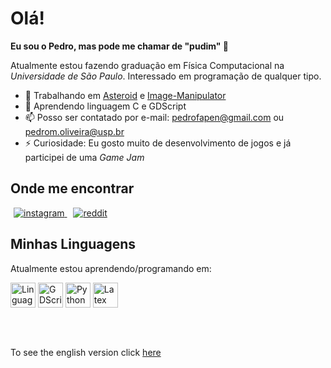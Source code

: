 <!--creditos para github.com/brenopelegrin de onde eu tirei a inspiração (e algumas partes do código) para esse README-->
# Olá! 

**Eu sou o Pedro, mas pode me chamar de "pudim" :custard:**

Atualmente estou fazendo graduação em Física Computacional na *Universidade de São Paulo*. Interessado em programação de qualquer tipo.

- :telescope: Trabalhando em [Asteroid](https://github.com/Pedropudin/Asteroid) e [Image-Manipulator](https://github.com/Pedropudin/Image-Manipulator)
- :seedling: Aprendendo linguagem C e GDScript
- :mailbox: Posso ser contatado por e-mail: pedrofapen@gmail.com ou pedrom.oliveira@usp.br
- :zap: Curiosidade: Eu gosto muito de desenvolvimento de jogos e já participei de uma *Game Jam*

## Onde me encontrar

<a href="https://www.instagram.com/pedro_pudin" target="_blank" style="margin: 5px;">
<img src="https://img.shields.io/badge/instagram-%23000000.svg?&style=for-the-badge&logo=instagram&logoColor=white" alt=instagram  />
</a>
<a href="https://www.reddit.com/user/pedro_pudin" target="_blank" style="margin: 5px;">
<img src="https://img.shields.io/badge/Reddit-%23FF4500.svg?style=for-the-badge&logo=Reddit&logoColor=white" 
alt="reddit"/>
</a>

## Minhas Linguagens

Atualmente estou aprendendo/programando em:

<img 
src="https://cdn.jsdelivr.net/gh/devicons/devicon/icons/c/c-original.svg" 
heigth=40 width=40
alt="Linguagem C" 
/>
<img 
src="https://cdn.jsdelivr.net/gh/devicons/devicon/icons/godot/godot-original.svg" 
heigth=40 width=40
alt="GDScript"
/>
<img
src="https://cdn.jsdelivr.net/gh/devicons/devicon/icons/python/python-original.svg" 
heigth=40 width=40
alt="Python"
/>
<img 
src="https://cdn.jsdelivr.net/gh/devicons/devicon/icons/latex/latex-original.svg" 
heigth=40 width=40
alt="Latex"
/>

##

<br/>

To see the english version click [here](README.md)